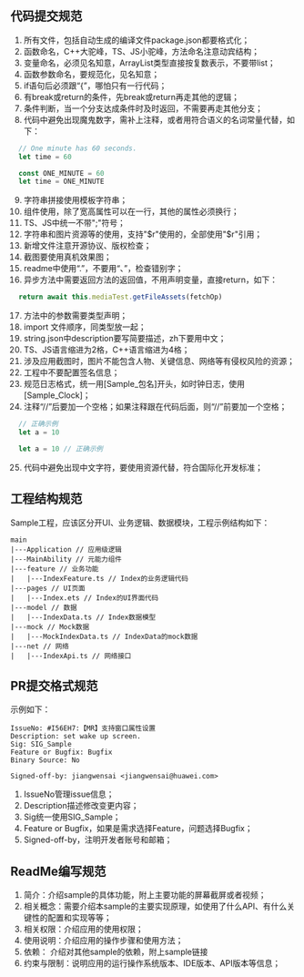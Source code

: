 ## 代码提交规范

1. 所有文件，包括自动生成的编译文件package.json都要格式化；
2. 函数命名，C++大驼峰，TS、JS小驼峰，方法命名注意动宾结构；
3. 变量命名，必须见名知意，ArrayList类型直接按复数表示，不要带list；
4. 函数参数命名，要规范化，见名知意；
5. if语句后必须跟“{”，哪怕只有一行代码；
6. 有break或return的条件，先break或return再走其他的逻辑；
7. 条件判断，当一个分支达成条件时及时返回，不需要再走其他分支；
8. 代码中避免出现魔鬼数字，需补上注释，或者用符合语义的名词常量代替，如下：
```ts
  // One minute has 60 seconds.
  let time = 60

  const ONE_MINUTE = 60
  let time = ONE_MINUTE
```
9. 字符串拼接使用模板字符串；
10. 组件使用，除了宽高属性可以在一行，其他的属性必须换行；
11. TS、JS中统一不带";"符号；
12. 字符串和图片资源等的使用，支持"$r"使用的，全部使用"$r"引用；
13. 新增文件注意开源协议、版权检查；
14. 截图要使用真机效果图；
15. readme中使用“.”，不要用“、”，检查错别字；
16. 异步方法中需要返回方法的返回值，不用声明变量，直接return，如下：
```ts
  return await this.mediaTest.getFileAssets(fetchOp)
```
17. 方法中的参数需要类型声明；
18. import 文件顺序，同类型放一起；
19. string.json中description要写简要描述，zh下要用中文；
20. TS、JS语言缩进为2格，C++语言缩进为4格；
21. 涉及应用截图时，图片不能包含人物、关键信息、网络等有侵权风险的资源；
22. 工程中不要配置签名信息；
23. 规范日志格式，统一用[Sample_包名]开头，如时钟日志，使用[Sample_Clock]；
24. 注释“//”后要加一个空格；如果注释跟在代码后面，则“//”前要加一个空格；
```ts
  // 正确示例
  let a = 10

  let a = 10 // 正确示例
```
25. 代码中避免出现中文字符，要使用资源代替，符合国际化开发标准；


## 工程结构规范

Sample工程，应该区分开UI、业务逻辑、数据模块，工程示例结构如下：

```
main
|---Application // 应用级逻辑
|---MainAbility // 元能力组件
|---feature // 业务功能
|   |---IndexFeature.ts // Index的业务逻辑代码
|---pages // UI页面
|   |---Index.ets // Index的UI界面代码
|---model // 数据
|   |---IndexData.ts // Index数据模型
|---mock // Mock数据
|   |---MockIndexData.ts // IndexData的mock数据
|---net // 网络
|   |---IndexApi.ts // 网络接口
```

## PR提交格式规范

示例如下：

```
IssueNo: #I56EH7:【MR】支持窗口属性设置
Description: set wake up screen.
Sig: SIG_Sample
Feature or Bugfix: Bugfix
Binary Source: No

Signed-off-by: jiangwensai <jiangwensai@huawei.com>
```

1. IssueNo管理issue信息；
2. Description描述修改变更内容；
3. Sig统一使用SIG_Sample；
4. Feature or Bugfix，如果是需求选择Feature，问题选择Bugfix；
5. Signed-off-by，注明开发者账号和邮箱；
	
## ReadMe编写规范

1. 简介：介绍sample的具体功能，附上主要功能的屏幕截屏或者视频；
2. 相关概念：需要介绍本sample的主要实现原理，如使用了什么API、有什么关键性的配置和实现等等；
3. 相关权限：介绍应用的使用权限；
4. 使用说明：介绍应用的操作步骤和使用方法；
5. 依赖： 介绍对其他sample的依赖，附上sample链接
6. 约束与限制：说明应用的运行操作系统版本、IDE版本、API版本等信息；